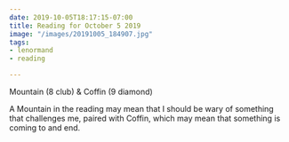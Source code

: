 ```yaml
---
date: 2019-10-05T18:17:15-07:00
title: Reading for October 5 2019
image: "/images/20191005_184907.jpg"
tags:
- lenormand
- reading

---
```

Mountain (8 club) & Coffin (9 diamond)

A Mountain in the reading may mean that I should be wary of something that challenges me, paired with Coffin, which may mean that something is coming to and end.